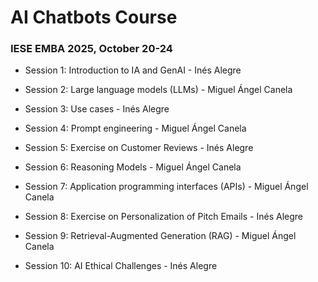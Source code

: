 # AI Chatbots Course

### IESE EMBA 2025, October 20-24

- Session 1: Introduction to IA and GenAI - Inés Alegre

- Session 2: Large language models (LLMs) - Miguel Ángel Canela

- Session 3: Use cases - Inés Alegre

- Session 4: Prompt engineering - Miguel Ángel Canela

- Session 5: Exercise on Customer Reviews - Inés Alegre

- Session 6: Reasoning Models - Miguel Ángel Canela

- Session 7: Application programming interfaces (APIs) - Miguel Ángel Canela

- Session 8: Exercise on Personalization of Pitch Emails - Inés Alegre

- Session 9: Retrieval-Augmented Generation (RAG) - Miguel Ángel Canela

- Session 10: AI Ethical Challenges - Inés Alegre
